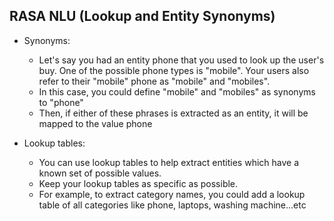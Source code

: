 RASA NLU (Lookup and Entity Synonyms)
-------------------------------------

* Synonyms:
  * Let's say you had an entity phone that you used to look up the user's buy. One of the possible phone types is "mobile". Your users also refer to their "mobile" phone as "mobile" and "mobiles". 
  * In this case, you could define "mobile" and "mobiles" as synonyms to "phone"
  * Then, if either of these phrases is extracted as an entity, it will be mapped to the value phone

* Lookup tables:
  * You can use lookup tables to help extract entities which have a known set of possible values.
  * Keep your lookup tables as specific as possible.
  * For example, to extract category names, you could add a lookup table of all categories like phone, laptops, washing machine...etc
